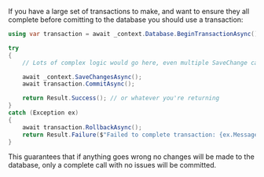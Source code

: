 If you have a large set of transactions to make, and want to ensure they all complete before comitting to the database you should use a transaction:

```csharp
using var transaction = await _context.Database.BeginTransactionAsync()

try 
{
	// Lots of complex logic would go here, even multiple SaveChange calls if you need to generate new IDs etc

	await _context.SaveChangesAsync();
	await transaction.CommitAsync();

	return Result.Success(); // or whatever you're returning
}
catch (Exception ex)
{
	await transaction.RollbackAsync();
	return Result.Failure($"Failed to complete transaction: {ex.Message}");
}
```

This guarantees that if anything goes wrong no changes will be made to the database, only a complete call with no issues will be committed.
